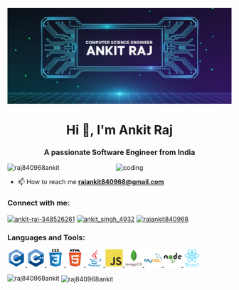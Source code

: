 ![logo](https://github.com/raj840968ankit/raj840968ankit/blob/main/a-16-9-laptop-wallpaper-with-a-futuristi_Z9D17bKSSbqoVtH8JlqsLA_-neDUu63TP2iqSkoXZpyiA.jpeg)
<h1 align="center">Hi 👋, I'm Ankit Raj</h1>
<h3 align="center">A passionate Software Engineer from India</h3>

<img alt="coding" align="right" width="260" src="https://media3.giphy.com/media/Ll22OhMLAlVDb8UQWe/giphy.gif?cid=6c09b952kl7civ9vlr494dp0rgu9mcrynwpcw43lj4in89me&ep=v1_stickers_search&rid=giphy.gif&ct=s">

<p align="left"> <img src="https://komarev.com/ghpvc/?username=raj840968ankit&label=Profile%20views&color=0e75b6&style=flat" alt="raj840968ankit" /> </p>


- 📫 How to reach me **rajankit840968@gmail.com**


<h3 align="left">Connect with me:</h3>
<p align="left">
<a href="https://linkedin.com/in/ankit-raj-348526261" target="blank"><img align="center" src="https://raw.githubusercontent.com/rahuldkjain/github-profile-readme-generator/master/src/images/icons/Social/linked-in-alt.svg" alt="ankit-raj-348526261" height="30" width="40" /></a>
<a href="https://instagram.com/ankit_singh_4932" target="blank"><img align="center" src="https://raw.githubusercontent.com/rahuldkjain/github-profile-readme-generator/master/src/images/icons/Social/instagram.svg" alt="ankit_singh_4932" height="30" width="40" /></a>
<a href="https://www.leetcode.com/rajankit840968" target="blank"><img align="center" src="https://raw.githubusercontent.com/rahuldkjain/github-profile-readme-generator/master/src/images/icons/Social/leet-code.svg" alt="rajankit840968" height="30" width="40" /></a>
</p>

<h3 align="left">Languages and Tools:</h3>
<p align="left"> <a href="https://www.cprogramming.com/" target="_blank" rel="noreferrer"> <img src="https://raw.githubusercontent.com/devicons/devicon/master/icons/c/c-original.svg" alt="c" width="40" height="40"/> </a> <a href="https://www.w3schools.com/cpp/" target="_blank" rel="noreferrer"> <img src="https://raw.githubusercontent.com/devicons/devicon/master/icons/cplusplus/cplusplus-original.svg" alt="cplusplus" width="40" height="40"/> </a> <a href="https://www.w3schools.com/css/" target="_blank" rel="noreferrer"> <img src="https://raw.githubusercontent.com/devicons/devicon/master/icons/css3/css3-original-wordmark.svg" alt="css3" width="40" height="40"/> </a> <a href="https://www.w3.org/html/" target="_blank" rel="noreferrer"> <img src="https://raw.githubusercontent.com/devicons/devicon/master/icons/html5/html5-original-wordmark.svg" alt="html5" width="40" height="40"/> </a> <a href="https://www.java.com" target="_blank" rel="noreferrer"> <img src="https://raw.githubusercontent.com/devicons/devicon/master/icons/java/java-original.svg" alt="java" width="40" height="40"/> </a> <a href="https://developer.mozilla.org/en-US/docs/Web/JavaScript" target="_blank" rel="noreferrer"> <img src="https://raw.githubusercontent.com/devicons/devicon/master/icons/javascript/javascript-original.svg" alt="javascript" width="40" height="40"/> </a> <a href="https://www.mongodb.com/" target="_blank" rel="noreferrer"> <img src="https://raw.githubusercontent.com/devicons/devicon/master/icons/mongodb/mongodb-original-wordmark.svg" alt="mongodb" width="40" height="40"/> </a> <a href="https://www.mysql.com/" target="_blank" rel="noreferrer"> <img src="https://raw.githubusercontent.com/devicons/devicon/master/icons/mysql/mysql-original-wordmark.svg" alt="mysql" width="40" height="40"/> </a> <a href="https://nodejs.org" target="_blank" rel="noreferrer"> <img src="https://raw.githubusercontent.com/devicons/devicon/master/icons/nodejs/nodejs-original-wordmark.svg" alt="nodejs" width="40" height="40"/> </a> <a href="https://reactjs.org/" target="_blank" rel="noreferrer"> <img src="https://raw.githubusercontent.com/devicons/devicon/master/icons/react/react-original-wordmark.svg" alt="react" width="40" height="40"/> </a> </p>

<p><img align="left" src="https://github-readme-stats.vercel.app/api/top-langs?username=raj840968ankit&show_icons=true&locale=en&layout=compact" alt="raj840968ankit" /></p>

<p>&nbsp;<img align="center" src="https://github-readme-stats.vercel.app/api?username=raj840968ankit&show_icons=true&locale=en" alt="raj840968ankit" /></p>
